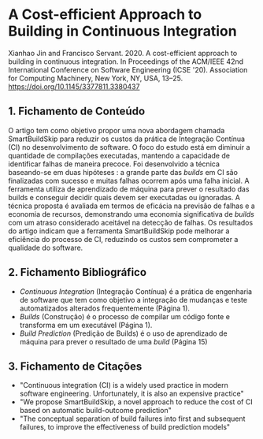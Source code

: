# A Cost-efficient Approach to Building in Continuous Integration

Xianhao Jin and Francisco Servant. 2020. A cost-efficient approach to building in continuous integration. In Proceedings of the ACM/IEEE 42nd International Conference on Software Engineering (ICSE '20). Association for Computing Machinery, New York, NY, USA, 13–25. https://doi.org/10.1145/3377811.3380437

## 1. Fichamento de Conteúdo

O artigo tem como objetivo propor uma nova abordagem chamada SmartBuildSkip para reduzir os custos da prática de Integração Contínua (CI) no desenvolvimento de software. O foco do estudo está em diminuir a quantidade de compilações executadas, mantendo a capacidade de identificar falhas de maneira precoce. Foi desenvolvido a técnica baseando-se em duas hipóteses : a grande parte das *builds* em CI são finalizadas com sucesso e muitas falhas ocorrem após uma falha inicial. A ferramenta utiliza de aprendizado de máquina para prever o resultado das builds e conseguir decidir quais devem ser executadas ou ignoradas. A técnica proposta é avaliada em termos de eficácia na previsão de falhas e a economia de recursos, demonstrando uma economia significativa de *builds* com um atraso considerado aceitável na detecção de falhas. Os resultados do artigo indicam que a ferramenta SmartBuildSkip pode melhorar a eficiência do processo de CI, reduzindo os custos sem comprometer a qualidade do software.

## 2. Fichamento Bibliográfico

- *Continuous Integration* (Integração Contínua) é a prática de engenharia de software que tem como objetivo a integração de mudanças e teste automatizados alterados frequentemente (Página 1).
- *Builds* (Construção) é o processo de compilar um código fonte e transforma em um executável (Página 1).
- *Build Prediction* (Predição de Builds) é o uso de aprendizado de máquina para prever o resultado de uma *build* (Página 15)

## 3. Fichamento de Citações

- "Continuous integration (CI) is a widely used practice in modern software engineering. Unfortunately, it is also an expensive practice" 
- "We propose SmartBuildSkip, a novel approach to reduce the cost of CI based on automatic build-outcome prediction"
- "The conceptual separation of build failures into first and subsequent failures, to improve the effectiveness of build prediction models"